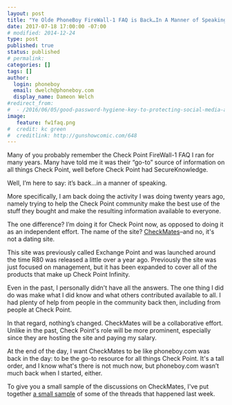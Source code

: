 ```yaml
---
layout: post
title: "Ye Olde PhoneBoy FireWall-1 FAQ is Back…In A Manner of Speaking"
date: 2017-07-18 17:00:00 -07:00
# modified: 2014-12-24
type: post
published: true
status: published
# permalink: 
categories: []
tags: []
author:
  login: phoneboy
  email: dwelch@phoneboy.com
  display_name: Dameon Welch
#redirect_from:
#  - /2016/06/05/good-password-hygiene-key-to-protecting-social-media-accounts/
image:
   feature: fw1faq.png
#  credit: kc green
#  creditlink: http://gunshowcomic.com/648
---
```


Many of you probably remember the Check Point FireWall-1 FAQ I ran for many years. Many have told me it was their “go-to” source of information on all things Check Point, well before Check Point had SecureKnowledge.

Well, I’m here to say: it’s back…in a manner of speaking.

More specifically, I am back doing the activity I was doing twenty years ago, namely trying to help the Check Point community make the best use of the stuff they bought and make the resulting information available to everyone. 

The one difference? I’m doing it for Check Point now, as opposed to doing it
as an independent effort. The name of the site? [CheckMates](https://community.checkpoint.com)–and no, it's not a dating site.

This site was previously called Exchange Point and was launched around the
time R80 was released a little over a year ago. Previously the site was just
focused on management, but it has been expanded to cover all of the products
that make up Check Point Infinity.

Even in the past, I personally didn't have all the answers. The one thing I
did do was make what I did know and what others contributed available to all.
I had plenty of help from people in the community back then, including from
people at Check Point. 

In that regard, nothing’s changed. CheckMates will be a collaborative effort.
Unlike in the past, Check Point's role will be more prominent, especially
since they are hosting the site and paying my salary.

At the end of the day, I want CheckMates to be like phoneboy.com was back in
the day: to be the go-to resource for all things Check Point. It's a tall
order, and I know what's there is not much now, but phoneboy.com wasn’t
much back when I started, either.

To give you a small sample of the discussions on CheckMates, I've put together
[a small sample](https://community.checkpoint.com/blogs/about-checkmates/2017/07/14/this-week-in-checkmates-week-of-10th-july-2017) of some of the
threads that happened last week.
